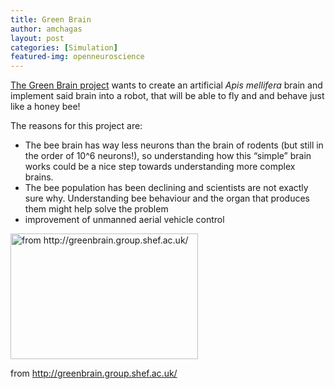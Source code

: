 ```yaml
---
title: Green Brain
author: amchagas
layout: post
categories: [Simulation]
featured-img: openneuroscience
---
```

[The Green Brain project](http://greenbrain.group.shef.ac.uk/) wants to create an artificial _Apis mellifera_ brain and implement said brain into a robot, that will be able to fly and and behave just like a honey bee!

The reasons for this project are:

  * The bee brain has way less neurons than the brain of rodents (but still in the order of 10^6 neurons!), so understanding how this &#8220;simple&#8221; brain works could be a nice step towards understanding more complex brains.
  * The bee population has been declining and scientists are not exactly sure why. Understanding bee behaviour and the organ that produces them might help solve the problem
  * improvement of unmanned aerial vehicle control<figure id="attachment_1071" style="width: 300px" class="wp-caption aligncenter">

[<img class="size-full wp-image-1071" src="https://i0.wp.com/openeuroscience.com/wp-content/uploads/2015/06/cropped-green_brain_sm-300x201.png?resize=300%2C201" alt="from http://greenbrain.group.shef.ac.uk/" width="300" height="201" data-recalc-dims="1" />](https://i0.wp.com/openeuroscience.com/wp-content/uploads/2015/06/cropped-green_brain_sm-300x201.png)<figcaption class="wp-caption-text">from http://greenbrain.group.shef.ac.uk/</figcaption></figure>
